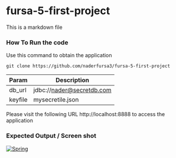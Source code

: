 # fursa-5-first-project

This is a markdown file

  
### How To Run the code
Use this command to obtain the application

`git clone https://github.com/naderfursa3/fursa-5-first-project`


|Param   | Description   |
| ------------ | ------------ |
|  db_url | jdbc://nader@secretdb.com  |
|  keyfile | mysecretile.json  |


Please visit the following URL http://localhost:8888 to access the application
  
### Expected Output / Screen shot  


[![Spring](https://www.google.com/images/branding/googlelogo/1x/googlelogo_color_272x92dp.png "Spring")](https://www.google.com/images/branding/googlelogo/1x/googlelogo_color_272x92dp.png "Spring")
